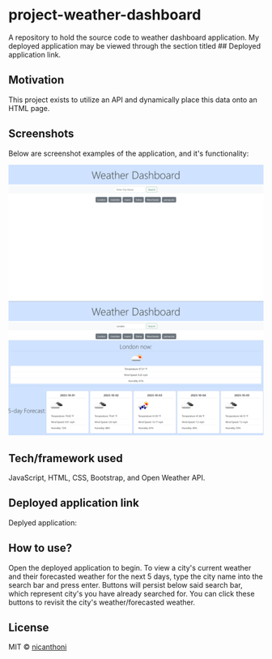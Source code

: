 # project-weather-dashboard
A repository to hold the source code to weather dashboard application. My deployed application may be viewed through the section titled ## Deployed application link. 

## Motivation
This project exists to utilize an API and dynamically place this data onto an HTML page.

## Screenshots

Below are screenshot examples of the application, and it's functionality:

![ScreenShot](./assets/images/WD-0.png)
![ScreenShot](./assets/images/WD-1.png)


## Tech/framework used
JavaScript, HTML, CSS, Bootstrap, and Open Weather API.


## Deployed application link

Deplyed application: 


## How to use?
Open the deployed application to begin. To view a city's current weather and their forecasted weather for the next 5 days, type the city name into the search bar and press enter. Buttons will persist below said search bar, which represent city's you have already searched for. You can click these buttons to revisit the city's weather/forecasted weather.


## License

MIT © [nicanthoni]()
